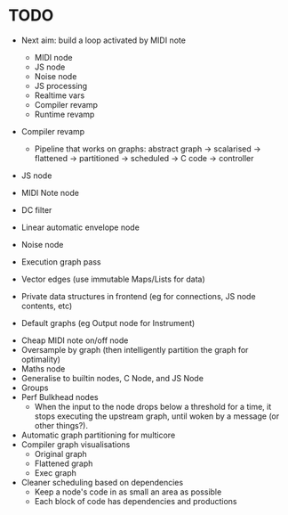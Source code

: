 # TODO

* Next aim: build a loop activated by MIDI note
    - MIDI node
    - JS node
    - Noise node
    - JS processing
    - Realtime vars
    - Compiler revamp
    - Runtime revamp

* Compiler revamp
    * Pipeline that works on graphs:
      abstract graph -> scalarised -> flattened -> partitioned -> scheduled -> C code
                                                               -> controller
* JS node
* MIDI Note node
* DC filter
* Linear automatic envelope node
* Noise node
* Execution graph pass
* Vector edges (use immutable Maps/Lists for data)
* Private data structures in frontend (eg for connections, JS node contents, etc)
- Default graphs (eg Output node for Instrument)
* Cheap MIDI note on/off node
* Oversample by graph (then intelligently partition the graph for optimality)
* Maths node
* Generalise to builtin nodes, C Node, and JS Node
* Groups
* Perf Bulkhead nodes
    - When the input to the node drops below a threshold for a time, it stops
      executing the upstream graph, until woken by a message (or other things?).
* Automatic graph partitioning for multicore
* Compiler graph visualisations
    * Original graph
    * Flattened graph
    * Exec graph
* Cleaner scheduling based on dependencies
    * Keep a node's code in as small an area as possible
    * Each block of code has dependencies and productions